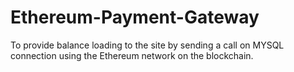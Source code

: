 # Ethereum-Payment-Gateway
To provide balance loading to the site by sending a call on MYSQL connection using the Ethereum network on the blockchain.

